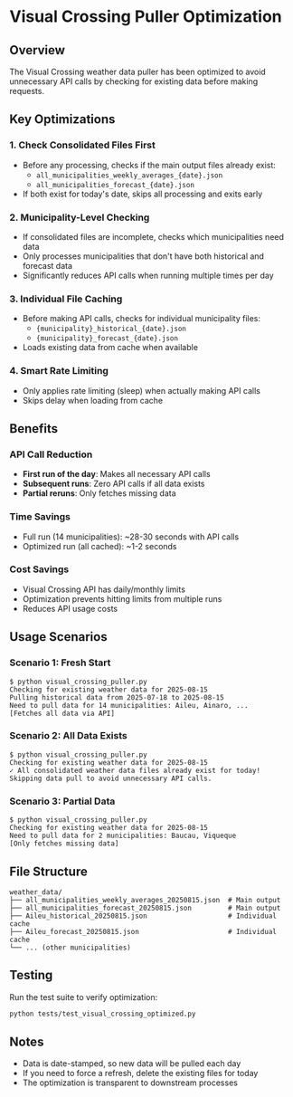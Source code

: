 # Visual Crossing Puller Optimization

## Overview
The Visual Crossing weather data puller has been optimized to avoid unnecessary API calls by checking for existing data before making requests.

## Key Optimizations

### 1. **Check Consolidated Files First**
- Before any processing, checks if the main output files already exist:
  - `all_municipalities_weekly_averages_{date}.json`
  - `all_municipalities_forecast_{date}.json`
- If both exist for today's date, skips all processing and exits early

### 2. **Municipality-Level Checking**
- If consolidated files are incomplete, checks which municipalities need data
- Only processes municipalities that don't have both historical and forecast data
- Significantly reduces API calls when running multiple times per day

### 3. **Individual File Caching**
- Before making API calls, checks for individual municipality files:
  - `{municipality}_historical_{date}.json`
  - `{municipality}_forecast_{date}.json`
- Loads existing data from cache when available

### 4. **Smart Rate Limiting**
- Only applies rate limiting (sleep) when actually making API calls
- Skips delay when loading from cache

## Benefits

### API Call Reduction
- **First run of the day**: Makes all necessary API calls
- **Subsequent runs**: Zero API calls if all data exists
- **Partial reruns**: Only fetches missing data

### Time Savings
- Full run (14 municipalities): ~28-30 seconds with API calls
- Optimized run (all cached): ~1-2 seconds

### Cost Savings
- Visual Crossing API has daily/monthly limits
- Optimization prevents hitting limits from multiple runs
- Reduces API usage costs

## Usage Scenarios

### Scenario 1: Fresh Start
```
$ python visual_crossing_puller.py
Checking for existing weather data for 2025-08-15
Pulling historical data from 2025-07-18 to 2025-08-15
Need to pull data for 14 municipalities: Aileu, Ainaro, ...
[Fetches all data via API]
```

### Scenario 2: All Data Exists
```
$ python visual_crossing_puller.py
Checking for existing weather data for 2025-08-15
✓ All consolidated weather data files already exist for today!
Skipping data pull to avoid unnecessary API calls.
```

### Scenario 3: Partial Data
```
$ python visual_crossing_puller.py
Checking for existing weather data for 2025-08-15
Need to pull data for 2 municipalities: Baucau, Viqueque
[Only fetches missing data]
```

## File Structure
```
weather_data/
├── all_municipalities_weekly_averages_20250815.json  # Main output
├── all_municipalities_forecast_20250815.json         # Main output
├── Aileu_historical_20250815.json                    # Individual cache
├── Aileu_forecast_20250815.json                      # Individual cache
└── ... (other municipalities)
```

## Testing
Run the test suite to verify optimization:
```bash
python tests/test_visual_crossing_optimized.py
```

## Notes
- Data is date-stamped, so new data will be pulled each day
- If you need to force a refresh, delete the existing files for today
- The optimization is transparent to downstream processes